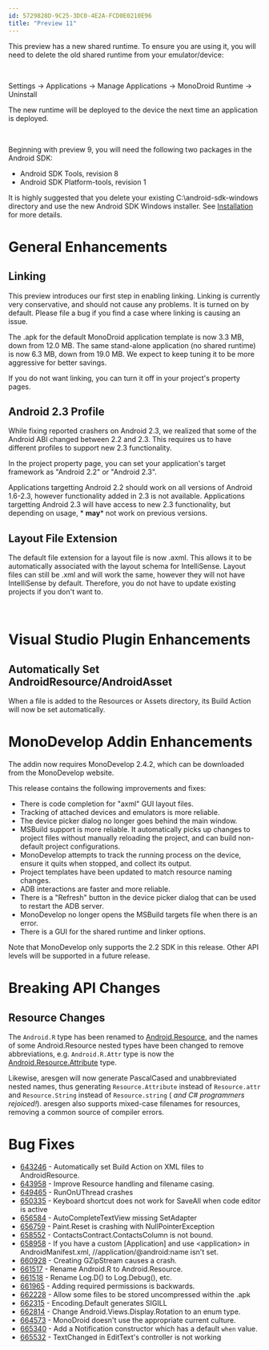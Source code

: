 ```yaml
---
id: 5729828D-9C25-3DC0-4E2A-FCD0E0210E96
title: "Preview 11"
---
```


This preview has a new shared runtime. To ensure you are using it, you will
need to delete the old shared runtime from your emulator/device:

&nbsp;

Settings -&gt; Applications -&gt; Manage Applications -&gt; MonoDroid Runtime
-&gt; Uninstall

The new runtime will be deployed to the device the next time an application
is deployed.

&nbsp;

Beginning with preview 9, you will need the following two packages in the
Android SDK:

-  Android SDK Tools, revision 8
-  Android SDK Platform-tools, revision 1


It is highly suggested that you delete your existing C:\android-sdk-windows
directory and use the new Android SDK Windows installer. See [Installation](http://android.xamarin.com/Installation) for more details.

 <a name="General_Enhancements" class="injected"></a>


# General Enhancements

 <a name="Linking" class="injected"></a>


## Linking

This preview introduces our first step in enabling linking. Linking is
currently very conservative, and should not cause any problems. It is turned on
by default. Please file a bug if you find a case where linking is causing an
issue.

The .apk for the default MonoDroid application template is now 3.3 MB, down
from 12.0 MB. The same stand-alone application (no shared runtime) is now 6.3
MB, down from 19.0 MB. We expect to keep tuning it to be more aggressive for
better savings.

If you do not want linking, you can turn it off in your project's property
pages.

 <a name="Android_2.3_Profile" class="injected"></a>


## Android 2.3 Profile

While fixing reported crashers on Android 2.3, we realized that some of the
Android ABI changed between 2.2 and 2.3. This requires us to have different
profiles to support new 2.3 functionality.

In the project property page, you can set your application's target framework
as "Android 2.2" or "Android 2.3".

Applications targetting Android 2.2 should work on all versions of Android
1.6-2.3, however functionality added in 2.3 is not available. Applications
targetting Android 2.3 will have access to new 2.3 functionality, but depending
on usage, * **may*** not work on previous versions.

 <a name="Layout_File_Extension" class="injected"></a>


## Layout File Extension

The default file extension for a layout file is now .axml. This allows it to
be automatically associated with the layout schema for IntelliSense. Layout
files can still be .xml and will work the same, however they will not have
IntelliSense by default. Therefore, you do not have to update existing projects
if you don't want to.

&nbsp;

 <a name="Visual_Studio_Plugin_Enhancements" class="injected"></a>


# Visual Studio Plugin Enhancements

 <a name="Automatically_Set_AndroidResource/AndroidAsset" class="injected"></a>


## Automatically Set AndroidResource/AndroidAsset

When a file is added to the Resources or Assets directory, its Build Action
will now be set automatically.

 <a name="MonoDevelop_Addin_Enhancements" class="injected"></a>


# MonoDevelop Addin Enhancements

The addin now requires MonoDevelop 2.4.2, which can be downloaded from the
MonoDevelop website.

This release contains the following improvements and fixes:

-  There is code completion for "axml" GUI layout files.
-  Tracking of attached devices and emulators is more reliable.
-  The device picker dialog no longer goes behind the main window.
-  MSBuild support is more reliable. It automatically picks up changes to project files without manually reloading the project, and can build non-default project configurations. 
-  MonoDevelop attempts to track the running process on the device, ensure it quits when stopped, and collect its output. 
-  Project templates have been updated to match resource naming changes.
-  ADB interactions are faster and more reliable.
-  There is a "Refresh" button in the device picker dialog that can be used to restart the ADB server. 
-  MonoDevelop no longer opens the MSBuild targets file when there is an error. 
-  There is a GUI for the shared runtime and linker options.


Note that MonoDevelop only supports the 2.2 SDK in this release. Other API
levels will be supported in a future release.

 <a name="Breaking_API_Changes" class="injected"></a>


# Breaking API Changes

 <a name="Resource_Changes" class="injected"></a>


## Resource Changes

The `Android.R` type has been renamed to [Android.Resource](http://docs.monodroid.net/index.aspx?link=T:Android.Resource), and the names of some Android.Resource nested
types have been changed to remove abbreviations, e.g. `Android.R.Attr` type is now the [Android.Resource.Attribute](http://docs.monodroid.net/index.aspx?link=T:Android.Resource%2bAttribute) type.

Likewise, aresgen will now generate PascalCased and unabbreviated nested
names, thus generating `Resource.Attribute` instead of `Resource.attr` and `Resource.String` instead of `Resource.string` ( *and C# programmers rejoiced!*). aresgen
also supports mixed-case filenames for resources, removing a common source of
compiler errors.

 <a name="Bug_Fixes" class="injected"></a>


# Bug Fixes

-   [643246](https://bugzilla.novell.com/show_bug.cgi?id=643246) - Automatically set Build Action on XML files to AndroidResource. 
-   [643958](https://bugzilla.novell.com/show_bug.cgi?id=643958) - Improve Resource handling and filename casing. 
-   [649465](https://bugzilla.novell.com/show_bug.cgi?id=649465) - RunOnUThread crashes 
-   [650335](https://bugzilla.novell.com/show_bug.cgi?id=650335) - Keyboard shortcut does not work for SaveAll when code editor is active 
-   [656584](https://bugzilla.novell.com/show_bug.cgi?id=656584) - AutoCompleteTextView missing SetAdapter 
-   [656759](https://bugzilla.novell.com/show_bug.cgi?id=656759) - Paint.Reset is crashing with NullPointerException 
-   [658552](https://bugzilla.novell.com/show_bug.cgi?id=658552) - ContactsContract.ContactsColumn is not bound. 
-   [658958](https://bugzilla.novell.com/show_bug.cgi?id=658958) - If you have a custom [Application] and use &lt;application&gt; in AndroidManifest.xml, //application/@android:name isn't set. 
-   [660928](https://bugzilla.novell.com/show_bug.cgi?id=660928) - Creating GZipStream causes a crash. 
-   [661517](https://bugzilla.novell.com/show_bug.cgi?id=661517) - Rename Android.R to Android.Resource. 
-   [661518](https://bugzilla.novell.com/show_bug.cgi?id=661518) - Rename Log.D() to Log.Debug(), etc. 
-   [661965](https://bugzilla.novell.com/show_bug.cgi?id=661965) - Adding required permissions is backwards. 
-   [662228](https://bugzilla.novell.com/show_bug.cgi?id=662228) - Allow some files to be stored uncompressed within the .apk 
-   [662315](https://bugzilla.novell.com/show_bug.cgi?id=662315) - Encoding.Default generates SIGILL 
-   [662814](https://bugzilla.novell.com/show_bug.cgi?id=662814) - Change Android.Views.Display.Rotation to an enum type. 
-   [664573](https://bugzilla.novell.com/show_bug.cgi?id=664573) - MonoDroid doesn't use the appropriate current culture. 
-   [665340](https://bugzilla.novell.com/show_bug.cgi?id=665340) - Add a Notification constructor which has a default `when` value. 
-   [665532](https://bugzilla.novell.com/show_bug.cgi?id=665532) - TextChanged in EditText's controller is not working  &nbsp;

